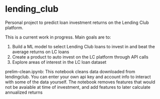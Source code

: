 # lending_club
Personal project to predict loan investment returns on the Lending Club platform.

This is a current work in progress. Main goals are to:
1. Build a ML model to select Lending Club loans to invest in and beat the average returns on LC loans
2. Create a product to auto invest on the LC platform through API calls
3. Explore areas of interest in the LC loan dataset

prelim-clean.ipynb: This notebook cleans data downloaded from lendingclub. You can enter your own api key and account info to interact with some of the data yourself. The notebook removes features that would not be avaiable at time of investment, and add features to later calculate annualized returns

